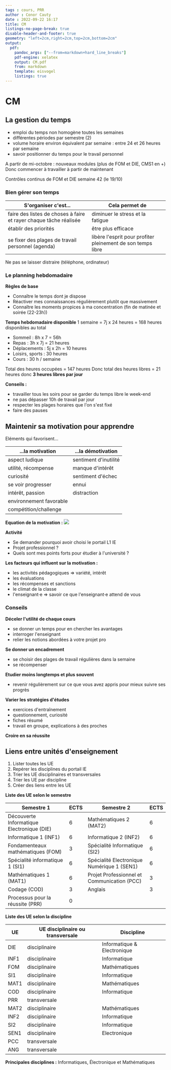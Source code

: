 ```yaml
---
tags : cours, PRR
author : Conor Cauty
date : 2022-09-22 16:17
title: CM
listings-no-page-break: true
disable-header-and-footer: true
geometry: "left=2cm,right=2cm,top=2cm,bottom=2cm"
output:
  pdf: 
    pandoc_args: ["--from=markdown+hard_line_breaks"]
    pdf-engine: xelatex
    output: CM.pdf
    from: markdown
    template: eisvogel 
    listings: true
---
```


# CM
## La gestion du temps
- emploi du temps non homogène toutes les semaines
- différentes périodes par semestre (2)
- volume horaire environ équivalent par semaine : entre 24 et 26 heures par semaine
- savoir positionner du temps pour le travail personnel

A partir de mi-octobre : nouveaux modules (plus de FOM et DIE, CMS1 en +)
Donc commencer à travailler à partir de maintenant

Contrôles continus de FOM et DIE semaine 42 (le 19/10)

### Bien gérer son temps

| S'organiser c'est...                                              | Cela permet de                                              |
| ----------------------------------------------------------------- | ----------------------------------------------------------- |
| faire des listes de choses à faire et rayer chaque tâche réalisée | diminuer le stress et la fatigue                            |
| établir des priorités                                             | être plus efficace                                          |
| se fixer des plages de travail personnel (agenda)                 | libère l'esprit pour profiter pleinement de son temps libre |

Ne pas se laisser distraire (téléphone, ordinateur)

### Le planning hebdomadaire
**Règles de base**
- Connaître le temps dont je dispose
- Réactiver mes connaissances régulièrement plutôt que massivement
- Connaître les moments propices à ma concentration (fin de matinée et soirée (22-23h))

**Temps hebdomadaire disponible**
1 semaine = 7j x 24 heures = 168 heures disponibles au total

- Sommeil : 8h x 7 = 56h
- Repas : 3h x 7j = 21 heures
- Déplacements : 5j x 2h = 10 heures
- Loisirs, sports : 30 heures
- Cours : 30 h / semaine

Total des heures occupées = 147 heures
Donc total des heures libres = 21 heures donc **3 heures libres par jour**

**Conseils :**
- travailler tous les soirs pour se garder du temps libre le week-end
- ne pas dépasser 10h de travail par jour
- respecter les plages horaires que l'on s'est fixé
- faire des pauses

## Maintenir sa motivation pour apprendre
Eléments qui favorisent...

| ...la motivation        | ...la **dé**motivation |
| ----------------------- | ---------------------- |
| aspect ludique          | sentiment d'inutilité  |
| utilité, récompense     | manque d'intérêt       |
| curiosité               | sentiment d'échec      |
| se voir progresser      | ennui                  |
| intérêt, passion        | distraction            |
| environnement favorable |                        |
| compétition/challenge   |                        |

**Equation de la motivation :**
![](Obsidian/Pasted%20image%2020220922172222.png)

**Activité**
- Se demander pourquoi avoir choisi le portail L1 IE 
- Projet professionnel ?
- Quels sont mes points forts pour étudier à l'université ?

**Les facteurs qui influent sur la motivation :**
- les activités pédagogiques => variété, intérêt
- les évaluations
- les récompenses et sanctions
- le climat de la classe
- l'enseignant‧e => savoir ce que l'enseignant‧e attend de vous

### Conseils

**Déceler l'utilité de chaque cours**
- se donner un temps pour en chercher les avantages
- interroger l'enseignant
- relier les notions abordées à votre projet pro

**Se donner un encadrement**
- se choisir des plages de travail régulières dans la semaine
- se récompenser

**Etudier moins longtemps et plus souvent**
- revenir régulièrement sur ce que vous avez appris pour mieux suivre ses progrès

**Varier les stratégies d'études**
- exercices d'entraînement
- questionnement, curiosité
- fiches résumé
- travail en groupe, explications à des proches

**Croire en sa réussite**

## Liens entre unités d'enseignement
1. Lister toutes les UE
2. Repérer les disciplines du portail IE
3. Trier les UE disciplinaires et transversales
4. Trier les UE par discipline
5. Créer des liens entre les UE


**Liste des UE selon le semestre**

| Semestre 1                                 | ECTS | Semestre 2                                  | ECTS |
| ------------------------------------------ | ---- | ------------------------------------------- | ---- |
| Découverte Informatique Electronique (DIE) | 6    | Mathématiques 2 (MAT2)                      | 6    |
| Informatique 1 (INF1)                      | 6    | Informatique 2 (INF2)                       | 6    |
| Fondamenteaux mathématiques (FOM)          | 3    | Spécialité Informatique (SI2)               | 6    |
| Spécialité informatique 1 (SI1)            | 6    | Spécialité Electronique Numérique 1 (SEN1)  | 6    |
| Mathématiques 1 (MAT1)                     | 6    | Projet Professionnel et Communication (PCC) | 3    |
| Codage (COD)                               | 3    | Anglais                                     | 3    |
| Processus pour la réussite (PRR)           | 0    |                                             |      |

**Liste des UE selon la discipline**

| UE   | UE disciplinaire ou transversale | Discipline                  |
| ---- | -------------------------------- | --------------------------- |
| DIE  | disciplinaire                    | Informatique & Electronique |
| INF1 | disciplinaire                    | Informatique                |
| FOM  | disciplinaire                    | Mathématiques               |
| SI1  | disciplinaire                    | Informatique                |
| MAT1 | disciplinaire                    | Mathématiques               |
| COD  | disciplinaire                    | Informatique                |
| PRR  | transversale                     |                             |
| MAT2 | disciplinaire                    | Mathématiques               |
| INF2 | disciplinaire                    | Informatique                |
| SI2  | disciplinaire                    | Informatique                |
| SEN1 | disciplinaire                    | Electronique                |
| PCC  | transversale                     |                             |
| ANG  | transversale                     |                             |

**Principales disciplines :** Informatiques, Électronique et Mathématiques